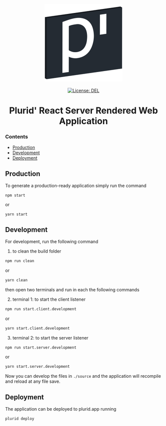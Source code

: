 <p align="center">
    <img src="https://raw.githubusercontent.com/plurid/plurid/master/about/identity/plurid-p-logo.png" height="250px">
    <br />
    <br />
    <a target="_blank" href="https://github.com/plurid/plurid/blob/master/LICENSE">
        <img src="https://img.shields.io/badge/license-DEL-blue.svg?colorB=1380C3&style=for-the-badge" alt="License: DEL">
    </a>
</p>



<h1 align="center">
    Plurid' React Server Rendered Web Application
</h1>


### Contents

+ [Production](#production)
+ [Development](#development)
+ [Deployment](#deployment)



## Production

To generate a production-ready application simply run the command

    npm start

or

    yarn start



## Development

For development, run the following command

1. to clean the build folder

``` bash
npm run clean
```

or

``` bash
yarn clean
```

then open two terminals and run in each the following commands


2. terminal 1: to start the client listener

``` bash
npm run start.client.development
```

or

``` bash
yarn start.client.development
```

3. terminal 2: to start the server listener

``` bash
npm run start.server.development
```

or

``` bash
yarn start.server.development
```

Now you can develop the files in `./source` and the application will recompile and reload at any file save.



## Deployment

The application can be deployed to plurid.app running

``` bash
plurid deploy
```
